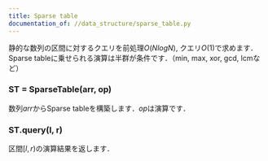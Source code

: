```yaml
---
title: Sparse table
documentation_of: //data_structure/sparse_table.py
---
```


静的な数列の区間に対するクエリを前処理$O(NlogN)$, クエリ$O(1)$で求めます．
Sparse tableに乗せられる演算は半群が条件です．（min, max, xor, gcd, lcmなど） 

### ST = SparseTable(arr, op)

数列$arr$からSparse tableを構築します．$op$は演算です．

### ST.query(l, r)

区間$[l, r)$の演算結果を返します．